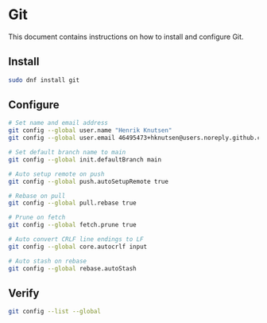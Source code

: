 # Git

This document contains instructions on how to install and configure Git.

## Install

```bash
sudo dnf install git
```

## Configure

```bash
# Set name and email address
git config --global user.name "Henrik Knutsen"
git config --global user.email 46495473+hknutsen@users.noreply.github.com

# Set default branch name to main
git config --global init.defaultBranch main

# Auto setup remote on push
git config --global push.autoSetupRemote true

# Rebase on pull
git config --global pull.rebase true

# Prune on fetch
git config --global fetch.prune true

# Auto convert CRLF line endings to LF
git config --global core.autocrlf input

# Auto stash on rebase
git config --global rebase.autoStash
```

## Verify

```bash
git config --list --global
```
